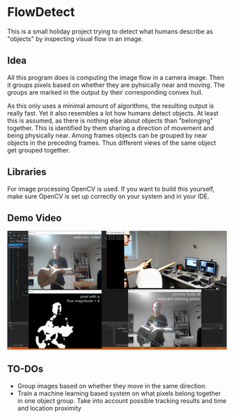 # FlowDetect

This is a small holiday project trying to detect what humans describe as "objects" by inspecting visual flow in an image.

## Idea

All this program does is computing the image flow in a camera image. Then it groups pixels based on whether they are pyhsically near and moving. The groups are marked in the output by their corresponding convex hull.

As this only uses a minimal amount of algorithms, the resulting output is really fast. Yet it also resembles a lot how humans detect objects. At least this is assumed, as there is nothing else about objects than "belonging" together. This is identified by them sharing a direction of movement and being physically near. Among frames objects can be grouped by near objects in the preceding frames. Thus different views of the same object get grouped together.

## Libraries

For image processing OpenCV is used. If you want to build this yourself, make sure OpenCV is set up correctly on your system and in your IDE.

## Demo Video

[![Watch the demo video](thumb.png "Click to get redirected to the Youtube Video")](https://youtu.be/l5aenMUADbg)

## TO-DOs

 - Group images based on whether they move in the same direction.
 - Train a machine learning based system on what pixels belong together in one object group. Take into account possible tracking results and time and location proximity
